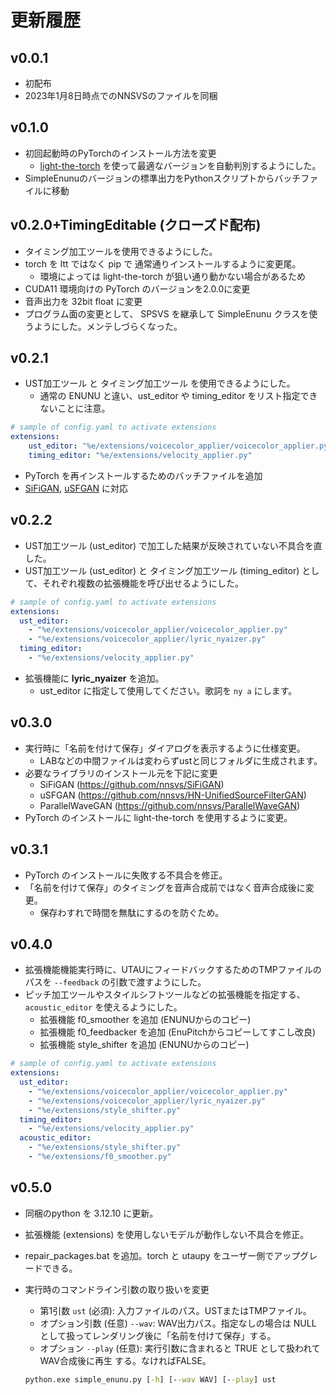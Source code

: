 # 更新履歴

## v0.0.1

- 初配布
- 2023年1月8日時点でのNNSVSのファイルを同梱

## v0.1.0

- 初回起動時のPyTorchのインストール方法を変更
  - [light-the-torch](https://github.com/pmeier/light-the-torch) を使って最適なバージョンを自動判別するようにした。
- SimpleEnunuのバージョンの標準出力をPythonスクリプトからバッチファイルに移動

## v0.2.0+TimingEditable (クローズド配布)

- タイミング加工ツールを使用できるようにした。
- torch を ltt ではなく pip で 通常通りインストールするように変更尾。
  - 環境によっては light-the-torch が狙い通り動かない場合があるため
- CUDA11 環境向けの PyTorch のバージョンを2.0.0に変更
- 音声出力を 32bit float に変更
- プログラム面の変更として、 SPSVS を継承して SimpleEnunu クラスを使うようにした。メンテしづらくなった。

## v0.2.1

- UST加工ツール と タイミング加工ツール を使用できるようにした。
  - 通常の ENUNU と違い、ust_editor や timing_editor をリスト指定できないことに注意。

```yaml
# sample of config.yaml to activate extensions
extensions:
    ust_editor: "%e/extensions/voicecolor_applier/voicecolor_applier.py"
    timing_editor: "%e/extensions/velocity_applier.py"
```

- PyTorch を再インストールするためのバッチファイルを追加
- [SiFiGAN](https://github.com/chomeyama/SiFiGAN), [uSFGAN](https://github.com/chomeyama/UnifiedSourceFilterGAN) に対応

## v0.2.2

- UST加工ツール (ust_editor) で加工した結果が反映されていない不具合を直した。
- UST加工ツール (ust_editor) と タイミング加工ツール (timing_editor) として、それぞれ複数の拡張機能を呼び出せるようにした。

```yaml
# sample of config.yaml to activate extensions
extensions:
  ust_editor:
    - "%e/extensions/voicecolor_applier/voicecolor_applier.py"
    - "%e/extensions/voicecolor_applier/lyric_nyaizer.py"
  timing_editor:
    - "%e/extensions/velocity_applier.py"
```

- 拡張機能に **lyric_nyaizer** を追加。
  - ust_editor に指定して使用してください。歌詞を `ny a` にします。

## v0.3.0

- 実行時に「名前を付けて保存」ダイアログを表示するように仕様変更。
  - LABなどの中間ファイルは変わらずustと同じフォルダに生成されます。
- 必要なライブラリのインストール元を下記に変更
  - SiFiGAN (https://github.com/nnsvs/SiFiGAN)
  - uSFGAN (https://github.com/nnsvs/HN-UnifiedSourceFilterGAN)
  - ParallelWaveGAN (https://github.com/nnsvs/ParallelWaveGAN)
- PyTorch のインストールに light-the-torch を使用するように変更。

## v0.3.1

- PyTorch のインストールに失敗する不具合を修正。
- 「名前を付けて保存」のタイミングを音声合成前ではなく音声合成後に変更。
  - 保存わすれで時間を無駄にするのを防ぐため。

## v0.4.0

- 拡張機能機能実行時に、UTAUにフィードバックするためのTMPファイルのパスを `--feedback` の引数で渡すようにした。
- ピッチ加工ツールやスタイルシフトツールなどの拡張機能を指定する、`acoustic_editor` を使えるようにした。
  - 拡張機能 f0_smoother を追加 (ENUNUからのコピー)
  - 拡張機能 f0_feedbacker を追加 (EnuPitchからコピーしてすこし改良)
  - 拡張機能 style_shifter を追加 (ENUNUからのコピー)

```yaml
# sample of config.yaml to activate extensions
extensions:
  ust_editor:
    - "%e/extensions/voicecolor_applier/voicecolor_applier.py"
    - "%e/extensions/voicecolor_applier/lyric_nyaizer.py"
    - "%e/extensions/style_shifter.py"
  timing_editor:
    - "%e/extensions/velocity_applier.py"
  acoustic_editor:
    - "%e/extensions/style_shifter.py"
    - "%e/extensions/f0_smoother.py"
```

## v0.5.0

- 同梱のpython を 3.12.10 に更新。

- 拡張機能 (extensions) を使用しないモデルが動作しない不具合を修正。

- repair_packages.bat を追加。torch と utaupy をユーザー側でアップグレードできる。

- 実行時のコマンドライン引数の取り扱いを変更

  - 第1引数 `ust` (必須): 入力ファイルのパス。USTまたはTMPファイル。
  - オプション引数 (任意) `--wav`: WAV出力パス。指定なしの場合は NULL として扱ってレンダリング後に「名前を付けて保存」する。
  - オプション `--play` (任意): 実行引数に含まれると TRUE として扱われて WAV合成後に再生 する。なければFALSE。

  ```cmd
  python.exe simple_enunu.py [-h] [--wav WAV] [--play] ust
  ```
